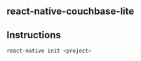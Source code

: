 react-native-couchbase-lite
------

## Instructions

```bash
react-native init <project>

```
<script src="https://gist.github.com/jchris/3c32524577deff3d69aa.js"></script>
